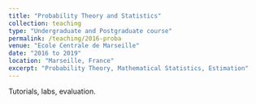 ```yaml
---
title: "Probability Theory and Statistics"
collection: teaching
type: "Undergraduate and Postgraduate course"
permalink: /teaching/2016-proba
venue: "Ecole Centrale de Marseille"
date: "2016 to 2019"
location: "Marseille, France"
excerpt: "Probability Theory, Mathematical Statistics, Estimation"
---
```


Tutorials, labs, evaluation.